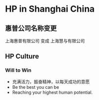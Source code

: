 # HP in Shanghai China

## 惠普公司名称变更

上海惠普有限公司 变成  上海慧与有限公司

## HP Culture

### Will to Win

* 充满活力，振奋精神，以每天成功的意愿
* Be the best you can be
* Reaching your highest human potential.

